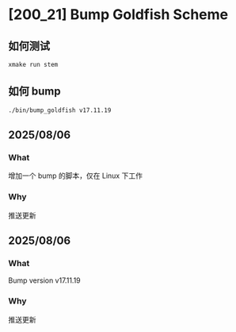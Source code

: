 # [200_21] Bump Goldfish Scheme

## 如何测试
```markdown
xmake run stem
```

## 如何 bump
```sh
./bin/bump_goldfish v17.11.19
```

## 2025/08/06

### What

增加一个 bump 的脚本，仅在 Linux 下工作


### Why

推送更新


## 2025/08/06

### What

Bump version v17.11.19


### Why

推送更新

